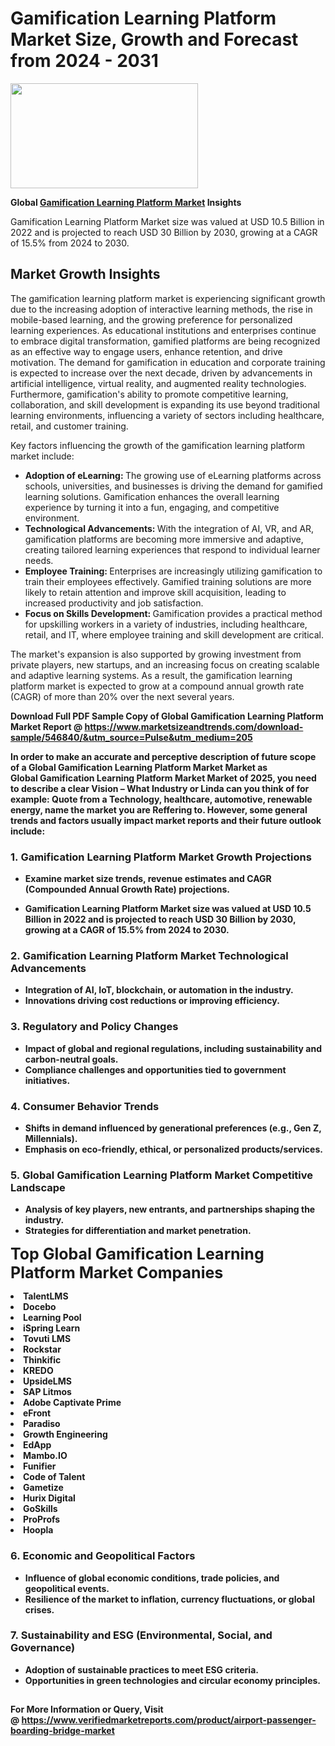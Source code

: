 <H1>Gamification Learning Platform Market Size, Growth and Forecast from 2024 - 2031</H1><img class="aligncenter size-medium wp-image-584254" src="https://thirdeyenews.in/wp-content/uploads/2024/09/Global-Market-Research-300x168.jpeg" alt="" width="300" height="168" /><p><strong>Global&nbsp;<a href="https://www.marketsizeandtrends.com/download-sample/546840/&amp;utm_source=Pulse&amp;utm_medium=205">Gamification Learning Platform Market</a> Insights</strong></p><p>Gamification Learning Platform Market size was valued at USD 10.5 Billion in 2022 and is projected to reach USD 30 Billion by 2030, growing at a CAGR of 15.5% from 2024 to 2030.</p><p><h2>Market Growth Insights</h2> <p>The gamification learning platform market is experiencing significant growth due to the increasing adoption of interactive learning methods, the rise in mobile-based learning, and the growing preference for personalized learning experiences. As educational institutions and enterprises continue to embrace digital transformation, gamified platforms are being recognized as an effective way to engage users, enhance retention, and drive motivation. The demand for gamification in education and corporate training is expected to increase over the next decade, driven by advancements in artificial intelligence, virtual reality, and augmented reality technologies. Furthermore, gamification's ability to promote competitive learning, collaboration, and skill development is expanding its use beyond traditional learning environments, influencing a variety of sectors including healthcare, retail, and customer training.</p> <p><strong></strong></p> <p>Key factors influencing the growth of the gamification learning platform market include:</p> <ul> <li><strong>Adoption of eLearning: </strong>The growing use of eLearning platforms across schools, universities, and businesses is driving the demand for gamified learning solutions. Gamification enhances the overall learning experience by turning it into a fun, engaging, and competitive environment.</li> <li><strong>Technological Advancements: </strong>With the integration of AI, VR, and AR, gamification platforms are becoming more immersive and adaptive, creating tailored learning experiences that respond to individual learner needs.</li> <li><strong>Employee Training: </strong>Enterprises are increasingly utilizing gamification to train their employees effectively. Gamified training solutions are more likely to retain attention and improve skill acquisition, leading to increased productivity and job satisfaction.</li> <li><strong>Focus on Skills Development: </strong>Gamification provides a practical method for upskilling workers in a variety of industries, including healthcare, retail, and IT, where employee training and skill development are critical.</li> </ul> <p>The market's expansion is also supported by growing investment from private players, new startups, and an increasing focus on creating scalable and adaptive learning systems. As a result, the gamification learning platform market is expected to grow at a compound annual growth rate (CAGR) of more than 20% over the next several years.</p> <p><strong></p><p><span class=""><strong>Download Full PDF Sample Copy of Global Gamification Learning Platform Market Report</strong> @ <a href="https://www.marketsizeandtrends.com/download-sample/546840/&amp;utm_source=Pulse&amp;utm_medium=205" target="_blank">https://www.marketsizeandtrends.com/download-sample/546840/&amp;utm_source=Pulse&amp;utm_medium=205</a></span></p><p>In order to make an accurate and perceptive description of future scope of a Global&nbsp;Gamification Learning Platform Market Market as Global&nbsp;Gamification Learning Platform Market Market of 2025, you need to describe a clear Vision &ndash; What Industry or Linda can you think of for example: Quote from a Technology, healthcare, automotive, renewable energy, name the market you are Reffering to. However, some general trends and factors usually impact market reports and their future outlook include:</p><h3>1.&nbsp;<strong>Gamification Learning Platform Market Growth Projections</strong></h3><ul><li>Examine market size trends, revenue estimates and CAGR (Compounded Annual Growth Rate) projections.</li><li><p>Gamification Learning Platform Market size was valued at USD 10.5 Billion in 2022 and is projected to reach USD 30 Billion by 2030, growing at a CAGR of 15.5% from 2024 to 2030.</p></li></ul><h3>2.&nbsp;<strong>Gamification Learning Platform Market Technological Advancements</strong></h3><ul><li>Integration of AI, IoT, blockchain, or automation in the industry.</li><li>Innovations driving cost reductions or improving efficiency.</li></ul><h3>3.&nbsp;<strong>Regulatory and Policy Changes</strong></h3><ul><li>Impact of global and regional regulations, including sustainability and carbon-neutral goals.</li><li>Compliance challenges and opportunities tied to government initiatives.</li></ul><h3>4.&nbsp;<strong>Consumer Behavior Trends</strong></h3><ul><li>Shifts in demand influenced by generational preferences (e.g., Gen Z, Millennials).</li><li>Emphasis on eco-friendly, ethical, or personalized products/services.</li></ul><h3>5.&nbsp;<strong>Global Gamification Learning Platform Market Competitive Landscape</strong></h3><ul><li>Analysis of key players, new entrants, and partnerships shaping the industry.</li><li>Strategies for differentiation and market penetration.</li></ul><p data-pm-slice="1 1 []"><span style="color: inherit; font-family: inherit; font-size: 25px;">Top Global Gamification Learning Platform Market Companies</span></p><div class="" data-test-id=""><p><li>TalentLMS</li><li> Docebo</li><li> Learning Pool</li><li> iSpring Learn</li><li> Tovuti LMS</li><li> Rockstar</li><li> Thinkific</li><li> KREDO</li><li> UpsideLMS</li><li> SAP Litmos</li><li> Adobe Captivate Prime</li><li> eFront</li><li> Paradiso</li><li> Growth Engineering</li><li> EdApp</li><li> Mambo.IO</li><li> Funifier</li><li> Code of Talent</li><li> Gametize</li><li> Hurix Digital</li><li> GoSkills</li><li> ProProfs</li><li> Hoopla</li></p></div><h3>6.&nbsp;<strong>Economic and Geopolitical Factors</strong></h3><ul><li>Influence of global economic conditions, trade policies, and geopolitical events.</li><li>Resilience of the market to inflation, currency fluctuations, or global crises.</li></ul><h3>7.&nbsp;<strong>Sustainability and ESG (Environmental, Social, and Governance)</strong></h3><ul><li>Adoption of sustainable practices to meet ESG criteria.</li><li>Opportunities in green technologies and circular economy principles.</li></ul><h2><strong style="font-size: 14px;">For More Information or Query, Visit @&nbsp;</strong><a style="background-color: #ffffff; font-size: 14px;" href="https://www.marketsizeandtrends.com/report/gamification-learning-platform-market/" target="_blank">https://www.verifiedmarketreports.com/product/airport-passenger-boarding-bridge-market</a></h2>

